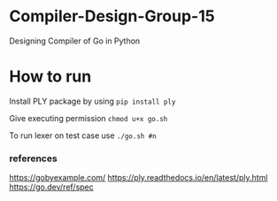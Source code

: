 # Compiler-Design-Group-15
Designing Compiler of Go in Python

# How to run

Install PLY package by using
```pip install ply```

Give executing permission
```chmod u+x go.sh```

To run lexer on test case use
```./go.sh #n```

### references
https://gobyexample.com/
https://ply.readthedocs.io/en/latest/ply.html
https://go.dev/ref/spec
